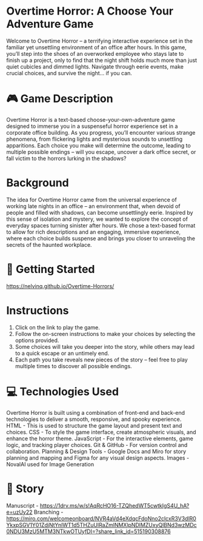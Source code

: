 # Overtime Horror: A Choose Your Adventure Game
Welcome to Overtime Horror – a terrifying interactive experience set in the familiar yet unsettling environment of an office after hours. In this game, you’ll step into the shoes of an overworked employee who stays late to finish up a project, only to find that the night shift holds much more than just quiet cubicles and dimmed lights. Navigate through eerie events, make crucial choices, and survive the night… if you can.

# 🎮 Game Description
Overtime Horror is a text-based choose-your-own-adventure game designed to immerse you in a suspenseful horror experience set in a corporate office building. As you progress, you’ll encounter various strange phenomena, from flickering lights and mysterious sounds to unsettling apparitions. Each choice you make will determine the outcome, leading to multiple possible endings – will you escape, uncover a dark office secret, or fall victim to the horrors lurking in the shadows?

# Background
The idea for Overtime Horror came from the universal experience of working late nights in an office – an environment that, when devoid of people and filled with shadows, can become unsettlingly eerie. Inspired by this sense of isolation and mystery, we wanted to explore the concept of everyday spaces turning sinister after hours. We chose a text-based format to allow for rich descriptions and an engaging, immersive experience, where each choice builds suspense and brings you closer to unraveling the secrets of the haunted workplace.

# 🚀 Getting Started
https://nelvinq.github.io/Overtime-Horrors/

# Instructions
1. Click on the link to play the game.
2. Follow the on-screen instructions to make your choices by selecting the options provided.
3. Some choices will take you deeper into the story, while others may lead to a quick escape or an untimely end.
4. Each path you take reveals new pieces of the story – feel free to play multiple times to discover all possible endings.

# 💻 Technologies Used
Overtime Horror is built using a combination of front-end and back-end technologies to deliver a smooth, responsive, and spooky experience.
    HTML - This is used to structure the game layout and present text and choices.
    CSS - To style the game interface, create atmospheric visuals, and enhance the horror theme.
    JavaScript - For the interactive elements, game logic, and tracking player choices.
    Git & GitHub - For version control and collaboration.
    Planning & Design Tools - Google Docs and Miro for story planning and mapping and Figma for any visual design aspects.
    Images - NovalAI used for Image Generation

# 📖 Story
Manuscript - https://1drv.ms/w/s!AqRcHO16-TZQhedWT5cwtkIgS4U_hA?e=uzUy22
Branching -  https://miro.com/welcomeonboard/NVR4aVd4eXdqcFdoNno2clcxR3V3dlR0YkxpSGV1Y01ZdjNtYnlWT1d5THZuUlRaZmlNMXlpNDlMZUxyQlBNd3wzMDc0NDU3MzU5MTM3NTkwOTUyfDI=?share_link_id=515190308876
